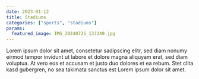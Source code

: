 ```yaml
---
date: 2023-01-12
title: Stadiums
categories: ["sports", "stadiums"]
params:
  featured_image: IMG_20240725_133349.jpg
---
```


Lorem ipsum dolor sit amet, consetetur sadipscing elitr, sed diam nonumy eirmod tempor invidunt ut labore et dolore magna aliquyam erat, sed diam voluptua. At vero eos et accusam et justo duo dolores et ea rebum. Stet clita kasd gubergren, no sea takimata sanctus est Lorem ipsum dolor sit amet.
